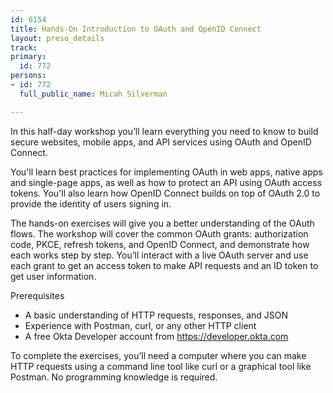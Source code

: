 ```yaml
---
id: 6154
title: Hands-On Introduction to OAuth and OpenID Connect
layout: preso_details
track: 
primary:
  id: 772
persons:
- id: 772
  full_public_name: Micah Silverman

---
```

In this half-day workshop you’ll learn everything you need to know to build secure websites, mobile apps, and API services using OAuth and OpenID Connect.

You'll learn best practices for implementing OAuth in web apps, native apps and single-page apps, as well as how to protect an API using OAuth access tokens. You'll also learn how OpenID Connect builds on top of OAuth 2.0 to provide the identity of users signing in.

The hands-on exercises will give you a better understanding of the OAuth flows. The workshop will cover the common OAuth grants: authorization code, PKCE, refresh tokens, and OpenID Connect, and demonstrate how each works step by step. You’ll interact with a live OAuth server and use each grant to get an access token to make API requests and an ID token to get user information.

Prerequisites
* A basic understanding of HTTP requests, responses, and JSON
* Experience with Postman, curl, or any other HTTP client
* A free Okta Developer account from https://developer.okta.com

To complete the exercises, you’ll need a computer where you can make HTTP requests using a command line tool like curl or a graphical tool like Postman. No programming knowledge is required.